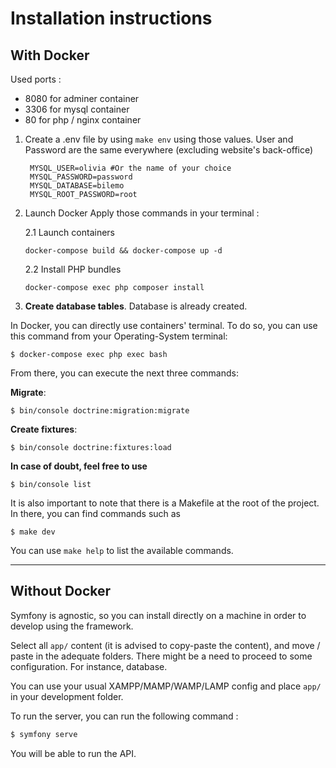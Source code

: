 # Installation instructions

## With Docker

Used ports : 
- 8080 for adminer container
- 3306 for mysql container
- 80 for php / nginx container

1. Create a .env file by using `make env` using those values. User and Password are the same everywhere (excluding website's back-office)
   ```env
    MYSQL_USER=olivia #Or the name of your choice
    MYSQL_PASSWORD=password
    MYSQL_DATABASE=bilemo
    MYSQL_ROOT_PASSWORD=root
    ```

2. Launch Docker
Apply those commands in your terminal :

    2.1 Launch containers
    ```
    docker-compose build && docker-compose up -d
    ```

    2.2 Install PHP bundles
    ```
    docker-compose exec php composer install
    ```
    
3. **Create database tables**.
Database is already created.

In Docker, you can directly use containers' terminal. To do so, you can use this command from your Operating-System terminal:
```
$ docker-compose exec php exec bash
```

From there, you can execute the next three commands:

**Migrate**:
```
$ bin/console doctrine:migration:migrate
```

**Create fixtures**:
```
$ bin/console doctrine:fixtures:load
```

**In case of doubt, feel free to use**
```
$ bin/console list
```

It is also important to note that there is a Makefile at the root of the project. In there, you can find commands such as 
```
$ make dev
```

You can use `make help` to list the available commands.

---

## Without Docker

Symfony is agnostic, so you can install directly on a machine in order to develop using the framework. 

Select all `app/` content (it is advised to copy-paste the content), and move / paste in the adequate folders. There might be a need to proceed to some configuration. For instance, database.

You can use your usual XAMPP/MAMP/WAMP/LAMP config and place `app/` in your development folder.

To run the server, you can run the following command :
```sh
$ symfony serve
```

You will be able to run the API.